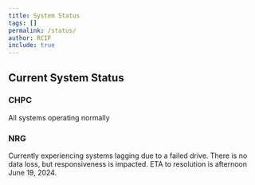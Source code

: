 ```yaml
---
title: System Status
tags: []
permalink: /status/
author: RCIF
include: true
---
```

## Current System Status

### CHPC
All systems operating normally

### NRG
Currently experiencing systems lagging due to a failed drive. There is no data loss, but responsiveness is impacted. ETA to resolution is afternoon June 19, 2024.

